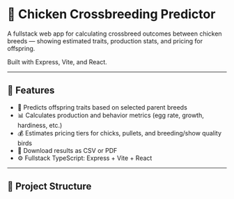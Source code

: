 # 🐥 Chicken Crossbreeding Predictor

A fullstack web app for calculating crossbreed outcomes between chicken breeds — showing estimated traits, production stats, and pricing for offspring.

Built with Express, Vite, and React.

---

## 🚀 Features

- 🧬 Predicts offspring traits based on selected parent breeds
- 📊 Calculates production and behavior metrics (egg rate, growth, hardiness, etc.)
- 💰 Estimates pricing tiers for chicks, pullets, and breeding/show quality birds
- 📁 Download results as CSV or PDF
- ⚙️ Fullstack TypeScript: Express + Vite + React

---

## 📁 Project Structure

